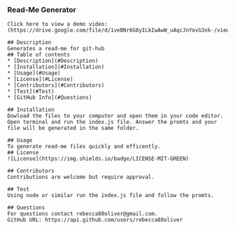  ### **Read-Me Generator**
    Click here to view a demo video: (https://drive.google.com/file/d/1veBNr6G8yILkIwAwW_uAqcJnYovG3nk-/view)
    
    ## Description 
    Generates a read-me for git-hub
    ## Table of contents
    * [Description](#Description)
    * [Installation](#Installation)
    * [Usage](#Usage)
    * [License](#License)
    * [Contributors](#Contributors)
    * [Test](#Test)
    * [GitHub Info](#Questions) 
    
    ## Installation
    Dowload the files to your computer and open them in your code editor. Open terminal and run the index.js file. Answer the promts and your file will be generated in the same folder. 
    
    ## Usage
    To generate read-me files quickly and efficently. 
    ## License
    ![License](https://img.shields.io/badge/LICENSE-MIT-GREEN)
    
    ## Contributors
    Contributions are welcome but require approval. 
    
    ## Test
    Using node or similar run the index.js file and follow the promts. 
    
    ## Questions
    For questions contact rebecca88oliver@gmail.com.
    GitHub URL: https://api.github.com/users/rebecca88oliver
    